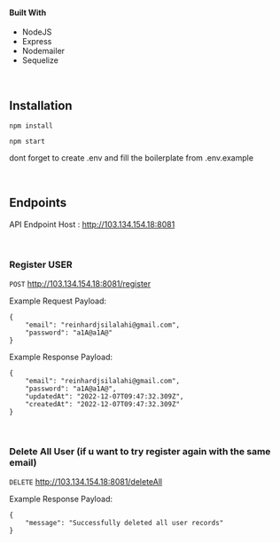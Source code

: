 #### Built With

* NodeJS
* Express
* Nodemailer
* Sequelize

<br>

## Installation
`npm install`

`npm start`

dont forget to create .env and fill the boilerplate from .env.example

<br>

## Endpoints

API Endpoint Host : http://103.134.154.18:8081

<br> 

### Register USER
`POST` http://103.134.154.18:8081/register

Example Request Payload:
```
{
    "email": "reinhardjsilalahi@gmail.com",
    "password": "a1A@a1A@"
}
```

Example Response Payload:
```
{
    "email": "reinhardjsilalahi@gmail.com",
    "password": "a1A@a1A@",
    "updatedAt": "2022-12-07T09:47:32.309Z",
    "createdAt": "2022-12-07T09:47:32.309Z"
}
```

<br>


### Delete All User (if u want to try register again with the same email)
`DELETE` http://103.134.154.18:8081/deleteAll

Example Response Payload:
```
{
    "message": "Successfully deleted all user records"
}
```
